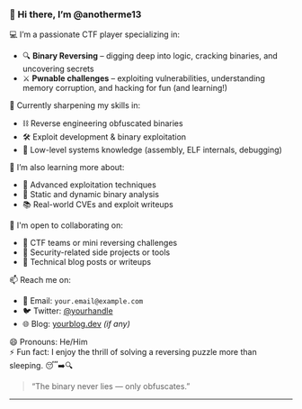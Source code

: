 ### 👋 Hi there, I’m @anotherme13

💻 I’m a passionate CTF player specializing in:

- 🔍 **Binary Reversing** – digging deep into logic, cracking binaries, and uncovering secrets  
- ⚔️ **Pwnable challenges** – exploiting vulnerabilities, understanding memory corruption, and hacking for fun (and learning!)  

🎯 Currently sharpening my skills in:

- ⛓️ Reverse engineering obfuscated binaries  
- 🛠️ Exploit development & binary exploitation  
- 🧠 Low-level systems knowledge (assembly, ELF internals, debugging)

🌱 I’m also learning more about:

- 🚩 Advanced exploitation techniques  
- 🧬 Static and dynamic binary analysis  
- 📚 Real-world CVEs and exploit writeups

🤝 I'm open to collaborating on:

- 🧩 CTF teams or mini reversing challenges  
- 🔐 Security-related side projects or tools  
- 📝 Technical blog posts or writeups  

📫 Reach me on:

- 📧 Email: `your.email@example.com`  
- 🐦 Twitter: [@yourhandle](https://twitter.com/yourhandle)  
- 🌐 Blog: [yourblog.dev](https://yourblog.dev) *(if any)*

😄 Pronouns: He/Him  
⚡ Fun fact: I enjoy the thrill of solving a reversing puzzle more than sleeping. 😴➡️🔍

> “The binary never lies — only obfuscates.”

---

<!---
anotherme13/anotherme13 is a ✨ special ✨ repository because its `README.md` (this file) appears on your GitHub profile.
--->
